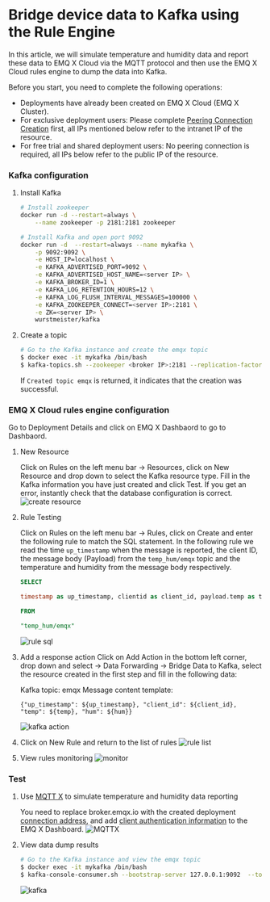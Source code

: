 # Bridge device data to Kafka using the Rule Engine

In this article, we will simulate temperature and humidity data and report these data to EMQ X Cloud via the MQTT protocol and then use the EMQ X Cloud rules engine to dump the data into Kafka.

Before you start, you need to complete the following operations:
* Deployments have already been created on EMQ X Cloud (EMQ X Cluster).
* For exclusive deployment users: Please complete [Peering Connection Creation](../deployments/vpc_peering.md) first, all IPs mentioned below refer to the intranet IP of the resource.
* For free trial and shared deployment users: No peering connection is required, all IPs below refer to the public IP of the resource.

### Kafka configuration

1. Install Kafka

    ```bash
    # Install zookeeper
    docker run -d --restart=always \
        --name zookeeper -p 2181:2181 zookeeper

    # Install Kafka and open port 9092
    docker run -d  --restart=always --name mykafka \
        -p 9092:9092 \
        -e HOST_IP=localhost \
        -e KAFKA_ADVERTISED_PORT=9092 \
        -e KAFKA_ADVERTISED_HOST_NAME=<server IP> \
        -e KAFKA_BROKER_ID=1 \
        -e KAFKA_LOG_RETENTION_HOURS=12 \
        -e KAFKA_LOG_FLUSH_INTERVAL_MESSAGES=100000 \
        -e KAFKA_ZOOKEEPER_CONNECT=<server IP>:2181 \
        -e ZK=<server IP> \
        wurstmeister/kafka
    ```

2. Create a topic

    ```bash
    # Go to the Kafka instance and create the emqx topic
    $ docker exec -it mykafka /bin/bash
    $ kafka-topics.sh --zookeeper <broker IP>:2181 --replication-factor 1 --partitions 1 --topic emqx --create
    ```
    If `Created topic emqx` is returned, it indicates that the creation was successful.

### EMQ X Cloud rules engine configuration

Go to Deployment Details and click on EMQ X Dashbaord to go to Dashbaord.

1. New Resource

   Click on Rules on the left menu bar → Resources, click on New Resource and drop down to select the Kafka resource type. Fill in the Kafka information you have just created and click Test. If you get an error, instantly check that the database configuration is correct.
   ![create resource](./_assets/kafka_create_resource.png)

2. Rule Testing

   Click on Rules on the left menu bar → Rules, click on Create and enter the following rule to match the SQL statement.  In the following rule we read the time `up_timestamp` when the message is reported, the client ID, the message body (Payload) from the `temp_hum/emqx` topic and the temperature and humidity from the message body respectively.

   ```sql
   SELECT 
   
   timestamp as up_timestamp, clientid as client_id, payload.temp as temp, payload.hum as hum
   
   FROM
   
   "temp_hum/emqx"
   ```
   ![rule sql](./_assets/sql_test.png)

3. Add a response action
   Click on Add Action in the bottom left corner, drop down and select → Data Forwarding → Bridge Data to Kafka, select the resource created in the first step and fill in the following data:

   Kafka topic: emqx
   Message content template:
   
   ```
   {"up_timestamp": ${up_timestamp}, "client_id": ${client_id}, "temp": ${temp}, "hum": ${hum}}
   ```
   ![kafka action](./_assets/kafka_action.png)
   
4. Click on New Rule and return to the list of rules
   ![rule list](./_assets/view_rule_engine_kafka.png)

5. View rules monitoring
   ![monitor](./_assets/view_monitor_kafka.png)

### Test

1. Use [MQTT X](https://mqttx.app/) to simulate temperature and humidity data reporting

   You need to replace broker.emqx.io with the created deployment [connection address](../deployments/view_deployment.md), and add [client authentication information](../deployments/dashboard/users_and_acl.md) to the EMQ X Dashboard.
   ![MQTTX](./_assets/mqttx_publish.png)
   
2. View data dump results

    ```bash
    # Go to the Kafka instance and view the emqx topic
    $ docker exec -it mykafka /bin/bash
    $ kafka-console-consumer.sh --bootstrap-server 127.0.0.1:9092  --topic emqx --from-beginning
    ```
   ![kafka](./_assets/kafka_query_result.png)
